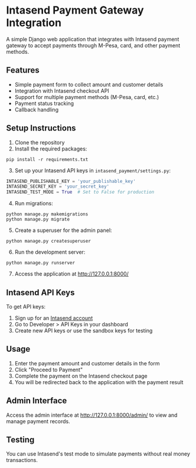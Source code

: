 # Intasend Payment Gateway Integration

A simple Django web application that integrates with Intasend payment gateway to accept payments through M-Pesa, card, and other payment methods.

## Features

- Simple payment form to collect amount and customer details
- Integration with Intasend checkout API
- Support for multiple payment methods (M-Pesa, card, etc.)
- Payment status tracking
- Callback handling

## Setup Instructions

1. Clone the repository
2. Install the required packages:
```
pip install -r requirements.txt
```
3. Set up your Intasend API keys in `intasend_payment/settings.py`:
```python
INTASEND_PUBLISHABLE_KEY = 'your_publishable_key'
INTASEND_SECRET_KEY = 'your_secret_key'
INTASEND_TEST_MODE = True  # Set to False for production
```
4. Run migrations:
```
python manage.py makemigrations
python manage.py migrate
```
5. Create a superuser for the admin panel:
```
python manage.py createsuperuser
```
6. Run the development server:
```
python manage.py runserver
```
7. Access the application at http://127.0.0.1:8000/

## Intasend API Keys

To get API keys:
1. Sign up for an [Intasend account](https://intasend.com/)
2. Go to Developer > API Keys in your dashboard
3. Create new API keys or use the sandbox keys for testing

## Usage

1. Enter the payment amount and customer details in the form
2. Click "Proceed to Payment"
3. Complete the payment on the Intasend checkout page
4. You will be redirected back to the application with the payment result

## Admin Interface

Access the admin interface at http://127.0.0.1:8000/admin/ to view and manage payment records.

## Testing

You can use Intasend's test mode to simulate payments without real money transactions. 